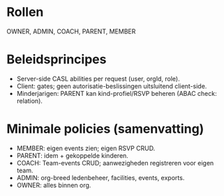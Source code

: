 # Rollen
OWNER, ADMIN, COACH, PARENT, MEMBER

# Beleidsprincipes
- Server-side CASL abilities per request (user, orgId, role).
- Client: <Can /> gates; geen autorisatie-beslissingen uitsluitend client-side.
- Minderjarigen: PARENT kan kind-profiel/RSVP beheren (ABAC check: relation).

# Minimale policies (samenvatting)
- MEMBER: eigen events zien; eigen RSVP CRUD.
- PARENT: idem + gekoppelde kinderen.
- COACH: Team-events CRUD; aanwezigheden registreren voor eigen team.
- ADMIN: org-breed ledenbeheer, facilities, events, exports.
- OWNER: alles binnen org.
